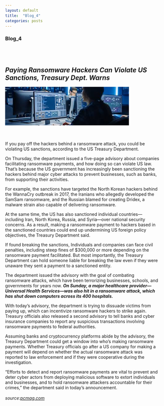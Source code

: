 ```yaml
---
layout: default
title:  "Blog_4"
categories: posts
---
```


### Blog_4
<br><br>

## *Paying Ransomware Hackers Can Violate US Sanctions, Treasury Dept. Warns*<br>

![image](https://raw.githubusercontent.com/sevakZ/sevakZ.github.io/master/docs/_image/4.jpg)<br>

<br><br>If you pay off the hackers behind a ransomware attack, you could be violating US sanctions, according to the US Treasury Department. 

On Thursday, the department issued a five-page advisory about companies facilitating ransomware payments, and how doing so can violate US law. That’s because the US government has increasingly been sanctioning the hackers behind major cyber attacks to prevent businesses, such as banks, from supporting their activities. 

For example, the sanctions have targeted the North Korean hackers behind the WannaCry outbreak in 2017, the Iranians who allegedly developed the SamSam ransomware, and the Russian blamed for creating Dridex, a malware strain also capable of delivering ransomware. 

At the same time, the US has also sanctioned individual countries—including Iran, North Korea, Russia, and Syria—over national security concerns. As a result, making a ransomware payment to hackers based in the sanctioned countries could end up undermining US foreign policy objectives, the Treasury Department said. 

If found breaking the sanctions, Individuals and companies can face civil penalties, including steep fines of $300,000 or more depending on the ransomware payment facilitated. But most importantly, the Treasury Department can hold someone liable for breaking the law even if they were unaware they sent a payment to a sanctioned entity.  

The department issued the advisory with the goal of combating ransomware attacks, which have been terrorizing businesses, schools, and governments for years now. ***On Sunday, a major healthcare provider—Universal Health Services—was also hit in a ransomware attack, which has shut down computers across its 400 hospitals.*** 

With today’s advisory, the department is trying to dissuade victims from paying up, which can incentivize ransomware hackers to strike again. Treasury officials also released a second advisory to tell banks and cyber insurance companies to report any suspicious transactions involving ransomware payments to federal authorities. 

Assuming banks and cryptocurrency platforms abide by the advisory, the Treasury Department could get a window into who’s making ransomware payments. Whether Treasury officials go after a US company for making a payment will depend on whether the actual ransomware attack was reported to law enforcement and if they were cooperative during the investigation.

“Efforts to detect and report ransomware payments are vital to prevent and deter cyber actors from deploying malicious software to extort individuals and businesses, and to hold ransomware attackers accountable for their crimes,” the department said in today’s announcement. 
<br><br><i>source:[pcmag.com](https://www.pcmag.com/news/paying-ransomware-hackers-can-violate-us-sanctions-treasury-dept-warns)

